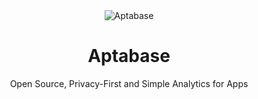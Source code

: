 <div align="center">
	<img src="https://aptabase.com/og.png" alt="Aptabase"/>
	<br>
    <h1>Aptabase</h1>
	<p>Open Source, Privacy-First and Simple Analytics for Apps<p>
	<br>
	<br>
</div>
